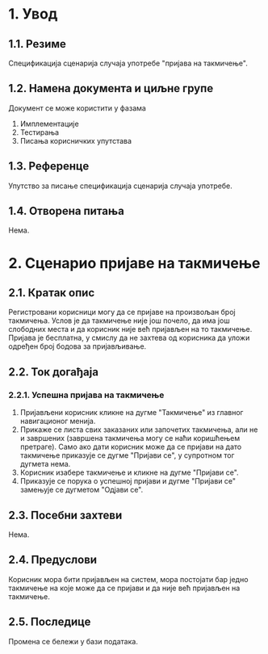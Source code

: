 # 1. Увод

## 1.1. Резиме

Спецификација сценарија случаја употребе "пријава на такмичење".

## 1.2. Намена документа и циљне групе

Документ се може користити у фазама

1. Имплементације
2. Тестирања
3. Писања корисничких упутстава

## 1.3. Референце

Упутство за писање спецификација сценарија случаја употребе.

## 1.4. Отворена питања

Нема.

# 2. Сценарио пријаве на такмичење

## 2.1. Кратак опис

Регистровани корисници могу да се пријаве на произвољан број такмичења. Услов је да такмичење није још почело, да има још слободних места и да корисник није већ пријављен на то такмичење. Пријава је бесплатна, у смислу да не захтева од корисника да уложи одређен број бодова за пријављивање.

## 2.2. Ток догађаја

### 2.2.1. Успешна пријава на такмичење

1. Пријављени корисник кликне на дугме "Такмичење" из главног навигационог менија.
2. Прикаже се листа свих заказаних или започетих такмичења, али не и завршених (завршена такмичења могу се наћи коришћењем претраге). Само ако дати корисник може да се пријави на дато такмичење приказује се дугме "Пријави се", у супротном тог дугмета нема.
3. Корисник изабере такмичење и кликне на дугме "Пријави се".
4. Приказује се порука о успешној пријави и дугме "Пријави се" замењује се дугметом "Одјави се".

## 2.3. Посебни захтеви

Нема.

## 2.4. Предуслови

Корисник мора бити пријављен на систем, мора постојати бар једно такмичење на које може да се пријави и да није већ пријављен на такмичење.

## 2.5. Последице

Промена се бележи у бази података.